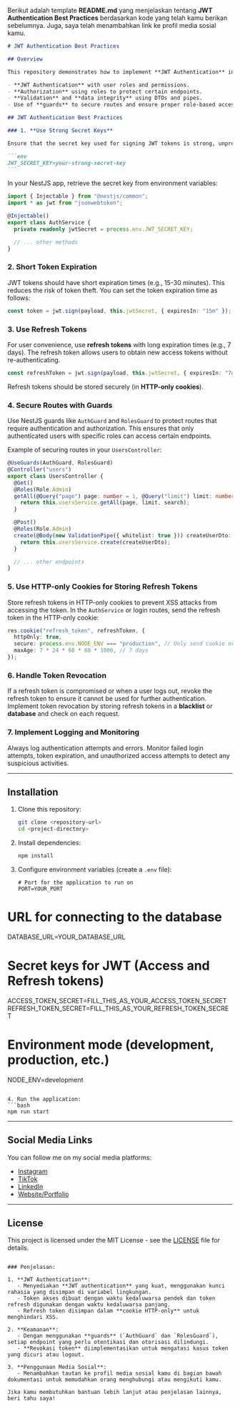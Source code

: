 Berikut adalah template **README.md** yang menjelaskan tentang **JWT Authentication Best Practices** berdasarkan kode yang telah kamu berikan sebelumnya. Juga, saya telah menambahkan link ke profil media sosial kamu.

````markdown
# JWT Authentication Best Practices

## Overview

This repository demonstrates how to implement **JWT Authentication** in a NestJS application with best practices to ensure security and scalability. It covers the following:

- **JWT Authentication** with user roles and permissions.
- **Authorization** using roles to protect certain endpoints.
- **Validation** and **data integrity** using DTOs and pipes.
- Use of **guards** to secure routes and ensure proper role-based access control.

## JWT Authentication Best Practices

### 1. **Use Strong Secret Keys**

Ensure that the secret key used for signing JWT tokens is strong, unpredictable, and stored securely (not hardcoded). Use environment variables to store secrets:

```env
JWT_SECRET_KEY=your-strong-secret-key
```
````

In your NestJS app, retrieve the secret key from environment variables:

```typescript
import { Injectable } from "@nestjs/common";
import * as jwt from "jsonwebtoken";

@Injectable()
export class AuthService {
  private readonly jwtSecret = process.env.JWT_SECRET_KEY;

  // ... other methods
}
```

### 2. **Short Token Expiration**

JWT tokens should have short expiration times (e.g., 15-30 minutes). This reduces the risk of token theft. You can set the token expiration time as follows:

```typescript
const token = jwt.sign(payload, this.jwtSecret, { expiresIn: "15m" });
```

### 3. **Use Refresh Tokens**

For user convenience, use **refresh tokens** with long expiration times (e.g., 7 days). The refresh token allows users to obtain new access tokens without re-authenticating.

```typescript
const refreshToken = jwt.sign(payload, this.jwtSecret, { expiresIn: "7d" });
```

Refresh tokens should be stored securely (in **HTTP-only cookies**).

### 4. **Secure Routes with Guards**

Use NestJS guards like `AuthGuard` and `RolesGuard` to protect routes that require authentication and authorization. This ensures that only authenticated users with specific roles can access certain endpoints.

Example of securing routes in your `UsersController`:

```typescript
@UseGuards(AuthGuard, RolesGuard)
@Controller("users")
export class UsersController {
  @Get()
  @Roles(Role.Admin)
  getAll(@Query("page") page: number = 1, @Query("limit") limit: number = 10, @Query("search") search: string = "") {
    return this.usersService.getAll(page, limit, search);
  }

  @Post()
  @Roles(Role.Admin)
  create(@Body(new ValidationPipe({ whitelist: true })) createUserDto: CreateUserDto) {
    return this.usersService.create(createUserDto);
  }

  // ... other endpoints
}
```

### 5. **Use HTTP-only Cookies for Storing Refresh Tokens**

Store refresh tokens in HTTP-only cookies to prevent XSS attacks from accessing the token. In the `AuthService` or login routes, send the refresh token in the HTTP-only cookie:

```typescript
res.cookie("refresh_token", refreshToken, {
  httpOnly: true,
  secure: process.env.NODE_ENV === "production", // Only send cookie over HTTPS in production
  maxAge: 7 * 24 * 60 * 60 * 1000, // 7 days
});
```

### 6. **Handle Token Revocation**

If a refresh token is compromised or when a user logs out, revoke the refresh token to ensure it cannot be used for further authentication. Implement token revocation by storing refresh tokens in a **blacklist** or **database** and check on each request.

### 7. **Implement Logging and Monitoring**

Always log authentication attempts and errors. Monitor failed login attempts, token expiration, and unauthorized access attempts to detect any suspicious activities.

---

## Installation

1. Clone this repository:

   ```bash
   git clone <repository-url>
   cd <project-directory>
   ```

2. Install dependencies:

   ```bash
   npm install
   ```

3. Configure environment variables (create a `.env` file):

   ```env
   # Port for the application to run on
   PORT=YOUR_PORT
   ```

# URL for connecting to the database

DATABASE_URL=YOUR_DATABASE_URL

# Secret keys for JWT (Access and Refresh tokens)

ACCESS_TOKEN_SECRET=FILL_THIS_AS_YOUR_ACCESS_TOKEN_SECRET
REFRESH_TOKEN_SECRET=FILL_THIS_AS_YOUR_REFRESH_TOKEN_SECRET

# Environment mode (development, production, etc.)

NODE_ENV=development

````

4. Run the application:
```bash
npm run start
````

---

## Social Media Links

You can follow me on my social media platforms:

- [Instagram](https://instagram.com/abdul_aziz_2412)
- [TikTok](https://tiktok.com/@kapala_bintang)
- [LinkedIn](https://www.linkedin.com/in/abdul-aziz-852802280)
- [Website/Portfolio](https://abdul-aziz.my.id)

---

## License

This project is licensed under the MIT License - see the [LICENSE](LICENSE) file for details.

```

### Penjelasan:

1. **JWT Authentication**:
   - Menyediakan **JWT authentication** yang kuat, menggunakan kunci rahasia yang disimpan di variabel lingkungan.
   - Token akses dibuat dengan waktu kedaluwarsa pendek dan token refresh digunakan dengan waktu kedaluwarsa panjang.
   - Refresh token disimpan dalam **cookie HTTP-only** untuk menghindari XSS.

2. **Keamanan**:
   - Dengan menggunakan **guards** (`AuthGuard` dan `RolesGuard`), setiap endpoint yang perlu otentikasi dan otorisasi dilindungi.
   - **Revokasi token** diimplementasikan untuk mengatasi kasus token yang dicuri atau logout.

3. **Penggunaan Media Sosial**:
   - Menambahkan tautan ke profil media sosial kamu di bagian bawah dokumentasi untuk memudahkan orang menghubungi atau mengikuti kamu.

Jika kamu membutuhkan bantuan lebih lanjut atau penjelasan lainnya, beri tahu saya!
```
